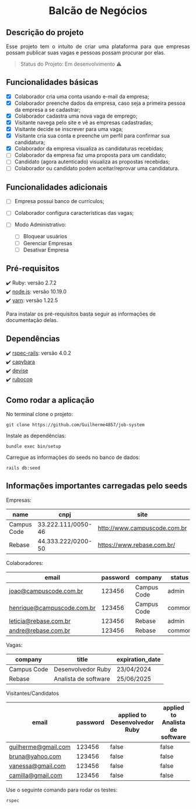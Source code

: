 <h1 align="center">Balcão de Negócios</h1>

<h2> Descrição do projeto</h2>
<p align="justify">
Esse projeto tem o intuito de criar uma plataforma 
para que empresas possam publicar suas vagas e
pessoas possam procurar por elas.
</p>

> Status do Projeto: Em desenvolvimento :warning:

<h2>Funcionalidades básicas</h2>

- [x] Colaborador cria uma conta usando e-mail da empresa;
- [x] Colaborador preenche dados da empresa, caso seja a primeira pessoa da empresa a se
      cadastrar;
- [x] Colaborador cadastra uma nova vaga de emprego;
- [x] Visitante navega pelo site e vê as empresas cadastradas;
- [x] Visitante decide se inscrever para uma vaga;
- [x] Visitante cria sua conta e preenche um perfil para confirmar sua candidatura;
- [x] Colaborador da empresa visualiza as candidaturas recebidas;
- [ ] Colaborador da empresa faz uma proposta para um candidato; 
- [ ] Candidato (agora autenticado) visualiza as propostas recebidas;
- [ ] Colaborador ou candidato podem aceitar/reprovar uma candidatura.

<h2>Funcionalidades adicionais</h2>

- [ ] Empresa possui banco de currículos;
- [ ] Colaborador configura características das vagas;

- [ ] Modo Administrativo:

  - [ ] Bloquear usuários
  - [ ] Gerenciar Empresas
  - [ ] Desativar Empresa

<h2>Pré-requisitos</h2>

:heavy_check_mark: Ruby: versão 2.7.2 <br>
:heavy_check_mark: [node.js](https://github.com/nodesource/distributions/blob/master/README.md): versão 10.19.0 <br>
:heavy_check_mark: [yarn](https://classic.yarnpkg.com/en/docs/usage): versão 1.22.5 <br>

Para instalar os pré-requisitos basta seguir as informações de documentação delas.

<h2>Dependências</h2>

:heavy_check_mark: [rspec-rails](https://github.com/rspec/rspec-rails): versão 4.0.2 <br>
:heavy_check_mark: [capybara](https://github.com/teamcapybara/capybara) <br>
:heavy_check_mark: [devise](https://github.com/heartcombo/devise)<br>
:heavy_check_mark: [rubocop](https://github.com/teamcapybara/capybara)<br>


<h2>Como rodar a aplicação</h2>

No terminal clone o projeto:

```
git clone https://github.com/Guilherme4857/job-system
```

Instale as dependências:

```
bundle exec bin/setup
```

Carregue as informações do seeds no banco de dados:

```
rails db:seed
```

<h2>Informações importantes carregadas pelo seeds</h2>

Empresas:

|name|cnpj|site|company_history|
| -------- | -------- | -------- | -------- |
|Campus Code|33.222.111/0050-46|http://www.campuscode.com.br|Vem crescendo bastante|
|Rebase|44.333.222/0200-50|https://www.rebase.com.br/|Evoluíu a cada dia|

Colaboradores:

|email|password|company|status|
| -------- | -------- | -------- | -------- |
|joao@campuscode.com.br|123456|Campus Code|admin|
|henrique@campuscode.com.br|123456|Campus Code|common|
|leticia@rebase.com.br|123456|Rebase|admin|
|andre@rebase.com.br|123456|Rebase|common|

Vagas:

|company|title|expiration_date|
| -------- | -------- | -------- |
|Campus Code|Desenvolvedor Ruby|23/04/2024|
|Rebase|Analista de software|25/06/2025|

Visitantes/Candidatos

|email|password|applied to Desenvolvedor Ruby|applied to Analista de software|
| -------- | -------- | -------- | -------- |
|guilherme@gmail.com|123456|false|false|
|bruna@yahoo.com|123456|false|false|
|vanessa@gmail.com|123456|false|false|
|camilla@gmail.com|123456|false|false|

Use o seguinte comando para rodar os testes:

```
rspec
```